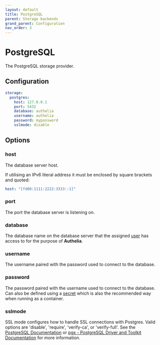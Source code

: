 ```yaml
---
layout: default
title: PostgreSQL
parent: Storage backends
grand_parent: Configuration
nav_order: 3
---
```


# PostgreSQL

The PostgreSQL storage provider.

## Configuration

```yaml
storage:
  postgres:
    host: 127.0.0.1
    port: 5432
    database: authelia
    username: authelia
    password: mypassword
    sslmode: disable
```

## Options

### host

The database server host.

If utilising an IPv6 literal address it must be enclosed by square brackets and quoted:
```yaml
host: "[fd00:1111:2222:3333::1]"
```

### port

The port the database server is listening on.

### database

The database name on the database server that the assigned [user](#username) has access to for the purpose of
**Authelia**.

### username

The username paired with the password used to connect to the database.

### password

The password paired with the username used to connect to the database. Can also be defined using a
[secret](../secrets.md) which is also the recommended way when running as a container.

### sslmode

SSL mode configures how to handle SSL connections with Postgres.
Valid options are 'disable', 'require', 'verify-ca', or 'verify-full'.
See the [PostgreSQL Documentation](https://www.postgresql.org/docs/12/libpq-ssl.html)
or [pgx - PostgreSQL Driver and Toolkit Documentation](https://pkg.go.dev/github.com/jackc/pgx?tab=doc)
for more information.
